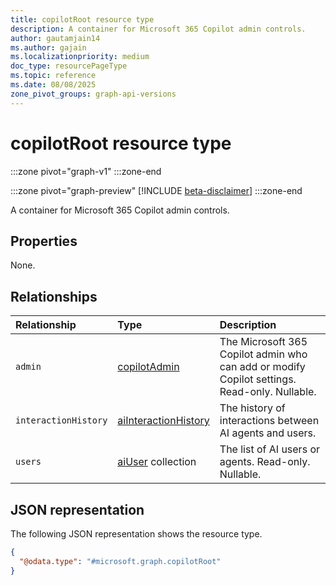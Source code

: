 ```yaml
---
title: copilotRoot resource type
description: A container for Microsoft 365 Copilot admin controls.
author: gautamjain14
ms.author: gajain
ms.localizationpriority: medium
doc_type: resourcePageType
ms.topic: reference
ms.date: 08/08/2025
zone_pivot_groups: graph-api-versions
---
```


# copilotRoot resource type

<!-- cSpell:ignore gautamjain14 gajain -->
:::zone pivot="graph-v1"
:::zone-end

:::zone pivot="graph-preview"
[!INCLUDE [beta-disclaimer](../includes/beta-disclaimer.md)]
:::zone-end

A container for Microsoft 365 Copilot admin controls.

## Properties

None.

## Relationships

| Relationship         | Type                                                                                        | Description                                                                                  |
|:---------------------|:--------------------------------------------------------------------------------------------|:---------------------------------------------------------------------------------------------|
| `admin`              | [copilotAdmin](../admin-settings/resources/copilotadmin.md)                                 | The Microsoft 365 Copilot admin who can add or modify Copilot settings. Read-only. Nullable. |
| `interactionHistory` | [aiInteractionHistory](../ai-services/interaction-export/resources/aiinteractionhistory.md) | The history of interactions between AI agents and users.                                     |
| `users`              | [aiUser](aiuser.md) collection                                                              | The list of AI users or agents. Read-only. Nullable.                                         |

## JSON representation

The following JSON representation shows the resource type.

``` json
{
  "@odata.type": "#microsoft.graph.copilotRoot"
}
```
